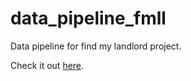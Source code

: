 # data_pipeline_fmll
Data pipeline for find my landlord project.

Check it out [here](https://funkonaut.github.io/find-my-landlord-atx).
